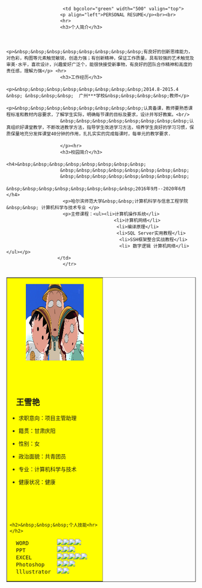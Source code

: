<!DOCTYPE html>
<html>
<head lang="en">
    <meta charset="UTF-8">
    <title>个人简历</title>
    <style>
   .one li{list-style-image:url(http://climg.mukewang.com/58dc9e4e0001ba9000160016.png);
   	.one{}
    </style>
</head>
<body>
    	        <table align="left" border="1"  width="740">
    	            <tr>
    	                <td bgcolor="yellow" width="240" height="600">
                        <p align="center"><img src="1.jpg" width="154" height="203" align="center"/><p>
                        <br/></br><br/>
                        <h2>&nbsp;&nbsp;&nbsp;王雪艳</h2>
                        <ul class="one">
                        <li><pre>求职意向：项目主管助理</pre></li>
                        <li><pre>籍贯：甘肃庆阳</pre></li>
                        <li><pre>性别：女</pre></li>
                        <li><pre>政治面貌：共青团员</pre></li>
                        <li><pre>专业：计算机科学与技术</pre></li>
                        <li><pre>健康状况：健康</pre></li>
                        </ul><br/><br/></br>


                        <h2>&nbsp;&nbsp;&nbsp;个人技能<hr></h2>
<pre class="one">  WORD         <img src="http://climg.mukewang.com/58dc9e4e0001ba9000160016.png"><img src="http://climg.mukewang.com/58dc9e4e0001ba9000160016.png"><img src="http://climg.mukewang.com/58dc9e4e0001ba9000160016.png"><img src="http://climg.mukewang.com/58dc9e4e0001ba9000160016.png">
  PPT          <img src="http://climg.mukewang.com/58dc9e4e0001ba9000160016.png"><img src="http://climg.mukewang.com/58dc9e4e0001ba9000160016.png"><img src="http://climg.mukewang.com/58dc9e4e0001ba9000160016.png">
  EXCEL        <img src="http://climg.mukewang.com/58dc9e4e0001ba9000160016.png"><img src="http://climg.mukewang.com/58dc9e4e0001ba9000160016.png"><img src="http://climg.mukewang.com/58dc9e4e0001ba9000160016.png"><img src="http://climg.mukewang.com/58dc9e4e0001ba9000160016.png"><img src="http://climg.mukewang.com/58dc9e4e0001ba9000160016.png">
  Photoshop    <img src="http://climg.mukewang.com/58dc9e4e0001ba9000160016.png"><img src="http://climg.mukewang.com/58dc9e4e0001ba9000160016.png"><img src="http://climg.mukewang.com/58dc9e4e0001ba9000160016.png">
  lllustrator  <img src="http://climg.mukewang.com/58dc9e4e0001ba9000160016.png"><img src="http://climg.mukewang.com/58dc9e4e0001ba9000160016.png"></pre>
   </td>
                 
    	                 <td bgcolor="green" width="500" valign="top">
                        <p align="left">PERSONAL RESUME</p><br><br>
                        <hr>
                        <h3>个人简介</h3>
                        

                        <p>&nbsp;&nbsp;&nbsp;&nbsp;&nbsp;&nbsp;&nbsp;&nbsp;有良好的创新思维能力，对色彩，构图等元素触觉敏锐，创造力强；有创新精神，保证工作质量，具有较强的艺术触觉及审美·水平，喜欢设计，兴趣爱好广泛个，能很快接受新事物，有良好的团队合作精神和高度的责任感，理解力强</p> <hr>
                        <h3>工作经历</h3>
                        <p>&nbsp;&nbsp;&nbsp;&nbsp;&nbsp;&nbsp;&nbsp;&nbsp;2014.8-2015.4 &nbsp; &nbsp;&nbsp;&nbsp;  广州***学校&nbsp;&nbsp;&nbsp;&nbsp;教师</p>
                        <p>&nbsp;&nbsp;&nbsp;&nbsp;&nbsp;&nbsp;&nbsp;&nbsp;认真备课，教师要熟悉课程标准和教材内容要求，了解学生实际，明确每节课的目标及要求，设计并写好教案。<br/>
                        &nbsp;&nbsp;&nbsp;&nbsp;&nbsp;&nbsp;&nbsp;&nbsp;认真组织好课堂教学，不断改进教学方法，指导学生改进学习方法，培养学生良好的学习习惯，保质保量地充分发挥课堂40分钟的作用，扎扎实实的完成每课时，每单元的教学要求.

                        </p><hr>
                        <h3>校园简介</h3>
                        <h4>&nbsp;&nbsp;&nbsp;&nbsp;&nbsp;&nbsp;&nbsp;&nbsp;
                        &nbsp;&nbsp;&nbsp;&nbsp;&nbsp;&nbsp;&nbsp;&nbsp;
                        &nbsp;&nbsp;&nbsp;&nbsp;&nbsp;&nbsp;&nbsp;&nbsp;
                        &nbsp;&nbsp;&nbsp;&nbsp;&nbsp;&nbsp;&nbsp;&nbsp;2016年9月--2020年6月</h4>
                         <p>哈尔滨师范大学&nbsp;&nbsp;计算机科学与信息工程学院 &nbsp;&nbsp; 计算机科学与技术专业 </p>
                         <p>主修课程：<ul><li>计算机操作系统</li> 
                                            <li>计算机网络</li>
                                             <li>编译原理</li>
                                             <li>SQL Server实用教程</li>
                                              <li>SSH框架整合实战教程</li>
                                              <li> 数字逻辑 计算机网络</li></ul></p>
    	               </td>
    	                 </tr>
    	      
</table>
</body>
</html>
